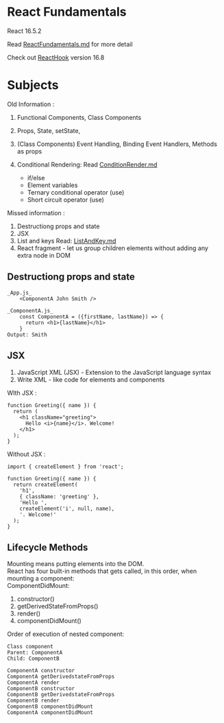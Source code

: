 # React Fundamentals

React 16.5.2

Read [ReactFundamentals.md](./ReactFundamentals.md) for more detail

Check out [ReactHook](https://github.com/PlanZGit/ReactHook) version 16.8

# Subjects

Old Information :

1.  Functional Components, Class Components
2.  Props, State, setState,
3.  (Class Components) Event Handling, Binding Event Handlers, Methods as props
4.  Conditional Rendering: Read [ConditionRender.md](./CondtionRender.md)

    - if/else
    - Element variables
    - Ternary conditional operator (use)
    - Short circuit operator (use)

Missed information :

1. Destructiong props and state
2. JSX
3. List and keys Read: [ListAndKey.md](./ListAndKey.md)
4. React fragment - let us group children elements without adding any extra node in DOM

## Destructiong props and state

    _App.js_
        <ComponentA John Smith />

    _ComponentA.js_
        const ComponentA = ({firstName, lastName}) => {
          return <h1>{lastName}</h1>
        }
    Output: Smith

## JSX

1. JavaScript XML (JSX) - Extension to the JavaScript language syntax
2. Write XML - like code for elements and components

WIth JSX :

    function Greeting({ name }) {
      return (
        <h1 className="greeting">
          Hello <i>{name}</i>. Welcome!
        </h1>
      );
    }

Without JSX :

    import { createElement } from 'react';

    function Greeting({ name }) {
      return createElement(
        'h1',
        { className: 'greeting' },
        'Hello ',
        createElement('i', null, name),
        '. Welcome!'
      );
    }

## Lifecycle Methods

Mounting means putting elements into the DOM. <br>
React has four built-in methods that gets called, in this order, when mounting a component: <br>
ComponentDidMount:

1. constructor()
2. getDerivedStateFromProps()
3. render()
4. componentDidMount()

Order of execution of nested component:

    Class component
    Parent: ComponentA
    Child: ComponentB

    ComponentA constructor
    ComponentA getDerivedstateFromProps
    ComponentA render
    ComponentB constructor
    ComponentB getDerivedstateFromProps
    ComponentB render
    ComponentB componentDidMount
    ComponentA componentDidMount
